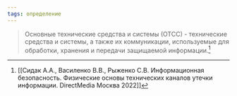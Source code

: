 ```yaml
---
tags: определение
---
```


>Основные технические средства и системы (ОТСС) - технические средства и системы, а также их коммуникации, используемые для обработки, хранения и передачи защищаемой информации.[^1]

[^1]:[[Сидак А.А., Василенко В.В., Рыженко С.В. Информационная безопасность. Физические основы технических каналов утечки информации. DirectMedia Москва 2022]]

